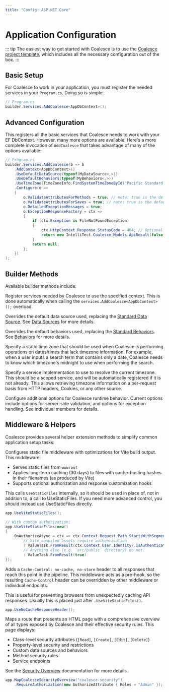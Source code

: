 ```yaml
---
title: "Config: ASP.NET Core"
---
```


# Application Configuration

::: tip
The easiest way to get started with Coalesce is to use the [Coalesce project template](/stacks/vue/getting-started.md), which includes all the necessary configuration out of the box.
:::

## Basic Setup

For Coalesce to work in your application, you must register the needed services in your `Program.cs`. Doing so is simple:

``` c#
// Program.cs
builder.Services.AddCoalesce<AppDbContext>();
```

## Advanced Configuration

This registers all the basic services that Coalesce needs to work with your EF DbContext. However, many more options are available. Here's a more complete invocation of `AddCoalesce` that takes advantage of many of the options available:

``` c#
// Program.cs
builder.Services.AddCoalesce(b => b
    .AddContext<AppDbContext>()
    .UseDefaultDataSource(typeof(MyDataSource<,>))
    .UseDefaultBehaviors(typeof(MyBehaviors<,>))
    .UseTimeZone(TimeZoneInfo.FindSystemTimeZoneById("Pacific Standard Time"))
    .Configure(o =>
    {
        o.ValidateAttributesForMethods = true; // note: true is the default
        o.ValidateAttributesForSaves = true; // note: true is the default
        o.DetailedExceptionMessages = true;
        o.ExceptionResponseFactory = ctx =>
        {
            if (ctx.Exception is FileNotFoundException)
            {
                ctx.HttpContext.Response.StatusCode = 404; // Optional - set a specific response code.
                return new IntelliTect.Coalesce.Models.ApiResult(false, "File not found");
            }
            return null;
        };
    })
);
```

## Builder Methods

Available builder methods include:

<Prop def="public Builder AddContext<TDbContext>()" />

Register services needed by Coalesce to use the specified context. This is done automatically when calling the `services.AddCoalesce<AppDbContext>();` overload.

<Prop def="public Builder UseDefaultDataSource(Type dataSource)" />

Overrides the default data source used, replacing the [Standard Data Source](/modeling/model-components/data-sources.md#standard-data-source). See [Data Sources](/modeling/model-components/data-sources.md) for more details.

<Prop def="public Builder UseDefaultBehaviors(Type behaviors)" />

Overrides the default behaviors used, replacing the [Standard Behaviors](/modeling/model-components/behaviors.md#standard-behaviors). See [Behaviors](/modeling/model-components/behaviors.md) for more details.

<Prop def="public Builder UseTimeZone(TimeZoneInfo timeZone)" />

Specify a static time zone that should be used when Coalesce is performing operations on dates/times that lack timezone information. For example, when a user inputs a search term that contains only a date, Coalesce needs to know which timezone's midnight to use when performing the search.

<Prop def="public Builder UseTimeZone<ITimeZoneResolver>()" />

Specify a service implementation to use to resolve the current timezone. This should be a scoped service, and will be automatically registered if it is not already. This allows retrieving timezone information on a per-request basis from HTTP headers, Cookies, or any other source.

<Prop def="public Builder Configure(Action<CoalesceOptions> setupAction)" />

Configure additional options for Coalesce runtime behavior. Current options include options for server-side validation, and options for exception handling. See individual members for details.

## Middleware & Helpers

Coalesce provides several helper extension methods to simplify common application setup tasks:

<Prop def="public static IApplicationBuilder UseViteStaticFiles(this IApplicationBuilder app, ViteStaticFilesOptions? options = null)" />

Configures static file middleware with optimizations for Vite build output. This middleware:

- Serves static files from `wwwroot`
- Applies long-term caching (30 days) to files with cache-busting hashes in their filenames (as produced by Vite)
- Supports optional authorization and response customization hooks

This calls `UseStaticFiles` internally, so it should be used in place of, not in addition to, a call to UseStaticFiles. If you need more advanced control, you should instead use UseStaticFiles directly.

``` c#
app.UseViteStaticFiles();
```

``` c#
// With custom authorization:
app.UseViteStaticFiles(new()
{
    OnAuthorizeAsync = ctx => ctx.Context.Request.Path.StartsWithSegments("/assets") == true
        // Vite compiled assets require authentication
        ? ValueTask.FromResult(ctx.Context.User.Identity?.IsAuthenticated == true)
        // Anything else (e.g. `arc/public` directory) do not.
        : ValueTask.FromResult(true)
});
```

<Prop def="public static IApplicationBuilder UseNoCacheResponseHeader(this IApplicationBuilder app)" />

Adds a `Cache-Control: no-cache, no-store` header to all responses that reach this point in the pipeline. This middleware acts as a pre-hook, so the resulting `Cache-Control` header can be overridden by other middleware or individual endpoints.

This is useful for preventing browsers from unexpectedly caching API responses. Usually this is placed just after `.UseViteStaticFiles()`.

``` c#
app.UseNoCacheResponseHeader();
```

<Prop def="public static IEndpointConventionBuilder MapCoalesceSecurityOverview(this IEndpointRouteBuilder builder, string pattern)" />

Maps a route that presents an HTML page with a comprehensive overview of all types exposed by Coalesce and their effective security rules. This page displays:

- Class-level security attributes (`[Read]`, `[Create]`, `[Edit]`, `[Delete]`)
- Property-level security and restrictions
- Custom data sources and behaviors
- Method security rules
- Service endpoints

See the [Security Overview](/topics/security.md#security-overview-page) documentation for more details.

``` c#
app.MapCoalesceSecurityOverview("coalesce-security")
    .RequireAuthorization(new AuthorizeAttribute { Roles = "Admin" });
```


